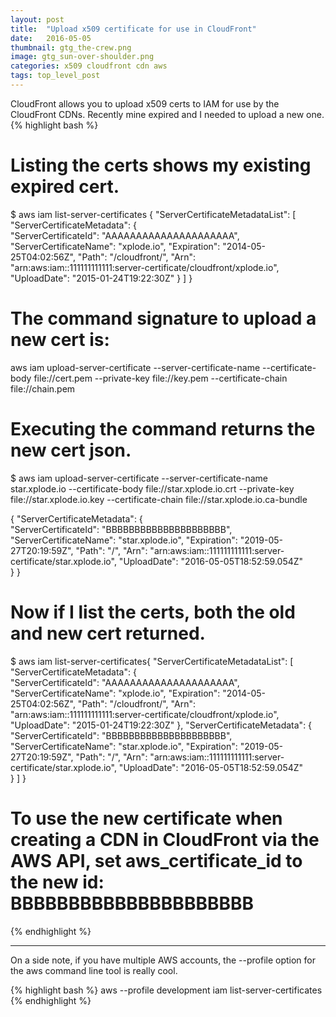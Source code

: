 ```yaml
---
layout: post
title:  "Upload x509 certificate for use in CloudFront"
date:   2016-05-05
thumbnail: gtg_the-crew.png 
image: gtg_sun-over-shoulder.png 
categories: x509 cloudfront cdn aws 
tags: top_level_post
---
```


CloudFront allows you to upload x509 certs to IAM for use by the CloudFront
CDNs.  Recently mine expired and I needed to upload a new one.
{% highlight bash %}
# Listing the certs shows my existing expired cert. 
$ aws iam  list-server-certificates
{
    "ServerCertificateMetadataList": [
      "ServerCertificateMetadata": {   
        "ServerCertificateId": "AAAAAAAAAAAAAAAAAAAAA",
        "ServerCertificateName": "xplode.io",
        "Expiration": "2014-05-25T04:02:56Z",
        "Path": "/cloudfront/",
        "Arn": "arn:aws:iam::111111111111:server-certificate/cloudfront/xplode.io",
        "UploadDate": "2015-01-24T19:22:30Z"
      }
    ]
}

# The command signature to upload a new cert is:
aws iam upload-server-certificate --server-certificate-name <name to assign to cert> --certificate-body file://cert.pem --private-key file://key.pem --certificate-chain file://chain.pem

# Executing the command returns the new cert json. 
$ aws iam upload-server-certificate --server-certificate-name star.xplode.io --certificate-body file://star.xplode.io.crt --private-key file://star.xplode.io.key --certificate-chain file://star.xplode.io.ca-bundle

{
      "ServerCertificateMetadata": {   
        "ServerCertificateId": "BBBBBBBBBBBBBBBBBBBBB", 
        "ServerCertificateName": "star.xplode.io",
        "Expiration": "2019-05-27T20:19:59Z",
        "Path": "/", 
        "Arn": "arn:aws:iam::111111111111:server-certificate/star.xplode.io",
        "UploadDate": "2016-05-05T18:52:59.054Z"  
      }
}

# Now if I list the certs, both the old and new cert returned.
$ aws iam  list-server-certificates{
    "ServerCertificateMetadataList": [
      "ServerCertificateMetadata": {   
        "ServerCertificateId": "AAAAAAAAAAAAAAAAAAAAA",
        "ServerCertificateName": "xplode.io",
        "Expiration": "2014-05-25T04:02:56Z",
        "Path": "/cloudfront/",
        "Arn": "arn:aws:iam::111111111111:server-certificate/cloudfront/xplode.io",
        "UploadDate": "2015-01-24T19:22:30Z"
      },
      "ServerCertificateMetadata": {   
        "ServerCertificateId": "BBBBBBBBBBBBBBBBBBBBB", 
        "ServerCertificateName": "star.xplode.io",
        "Expiration": "2019-05-27T20:19:59Z",
        "Path": "/", 
        "Arn": "arn:aws:iam::111111111111:server-certificate/star.xplode.io",
        "UploadDate": "2016-05-05T18:52:59.054Z"  
      }
    ]
}

# To use the new certificate when creating a CDN in CloudFront via the AWS API, set aws_certificate_id to the new id: BBBBBBBBBBBBBBBBBBBBB


{% endhighlight %}
<hr>
On a side note, if you have multiple AWS accounts, the --profile option for the
aws command line tool is really cool.

{% highlight bash %}
aws --profile development iam  list-server-certificates
{% endhighlight %}
